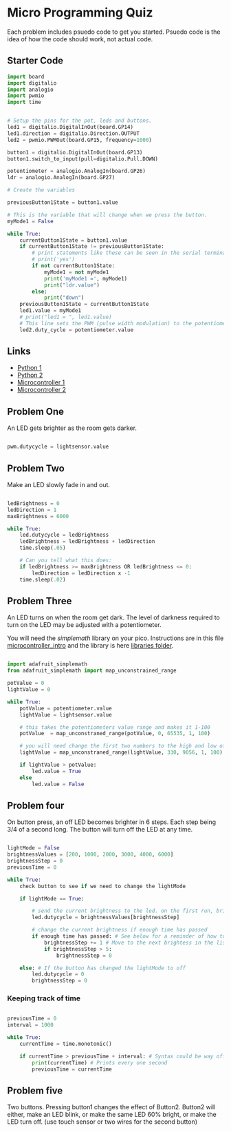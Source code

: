 # Micro Programming Quiz

Each problem includes psuedo code to get you started. Psuedo code is the idea of how the code should work, not actual code.

## Starter Code

```python
import board
import digitalio
import analogio
import pwmio
import time


# Setup the pins for the pot, leds and buttons.
led1 = digitalio.DigitalInOut(board.GP14)
led1.direction = digitalio.Direction.OUTPUT
led2 = pwmio.PWMOut(board.GP15, frequency=1000)

button1 = digitalio.DigitalInOut(board.GP13)
button1.switch_to_input(pull=digitalio.Pull.DOWN)

potentiometer = analogio.AnalogIn(board.GP26)
ldr = analogio.AnalogIn(board.GP27)

# Create the variables

previousButton1State = button1.value

# This is the variable that will change when we press the button.
myMode1 = False

while True:
    currentButton1State = button1.value
    if currentButton1State != previousButton1State:
        # print statements like these can be seen in the serial terminal
        # print('yes')
        if not currentButton1State:
            myMode1 = not myMode1
            print('myMode1 =', myMode1)
            print("ldr.value")
        else:
            print("down")
    previousButton1State = currentButton1State
    led1.value = myMode1
    # print("led1 = ", led1.value)
    # This line sets the PWM (pulse width modulation) to the potentiometer value.
    led2.duty_cycle = potentiometer.value
```

## Links

- [Python 1](../programming_intro/python_lesson.md)
- [Python 2](../programming_2/programming_02.md)
- [Microcontroller 1](../microcontroller_intro/microcontroller_intro.md)
- [Microcontroller 2](../microcontroller_two/)

## Problem One

An LED gets brighter as the room gets darker.

```python

pwm.dutycycle = lightsensor.value

```

## Problem Two

Make an LED slowly fade in and out.

```python

ledBrightness = 0
ledDirection = 1
maxBrightness = 6000

while True:
    led.dutycycle = ledBrightness
    ledBrightness = ledBrightness + ledDirection
    time.sleep(.05)

    # Can you tell what this does:
    if ledBrightness >= maxBrightness OR ledBrightness <= 0:
        ledDirection = ledDirection x -1
    time.sleep(.02)

```

## Problem Three

An LED turns on when the room get dark. The level of darkness required to turn on the LED may be adjusted with a potentiometer.

You will need the _simplemath_ library on your pico. Instructions are in this file [microcontroller_intro](./microcontroller_intro.md) and the library is here [libraries folder](03_libraries).

```python

import adafruit_simplemath
from adafruit_simplemath import map_unconstrained_range

potValue = 0
lightValue = 0

while True:
    potValue = potentiometer.value
    lightValue = lightsensor.value

    # this takes the potentiometers value range and makes it 1-100
    potValue  = map_unconstraned_range(potValue, 0, 65535, 1, 100)

    # you will need change the first two numbers to the high and low of your light sensor
    lightValue = map_unconstraned_range(lightValue, 330, 9056, 1, 100)

    if lightValue > potValue:
        led.value = True
    else
        led.value = False

```

## Problem four

On button press, an off LED becomes brighter in 6 steps. Each step being 3/4 of a second long.
The button will turn off the LED at any time.

```python

lightMode = False
brightnessValues = [200, 1000, 2000, 3000, 4000, 6000]
brightnessStep = 0
previousTime = 0

while True:
    check button to see if we need to change the lightMode

    if lightMode == True:

        # send the current brightness to the led. on the first run, brightnessValues[brightnessStep] = 200
        led.dutycycle = brightnessValues[brightnessStep]

        # change the current brightness if enough time has passed
        if enough time has passed: # See below for a reminder of how to do this
            brightnessStep += 1 # Move to the next brightess in the list
            if brightnessStep > 5:
                brightnessStep = 0

    else: # If the button has changed the lightMode to off
        led.dutycycle = 0
        brightnessStep = 0

```

### Keeping track of time

```python

previousTime = 0
interval = 1000

while True:
    currentTime = time.monotonic()

    if currentTime > previousTime + interval: # Syntax could be way off but you get the idea
        print(currentTime) # Prints every one second
        previousTime = currentTime
```

## Problem five

Two buttons. Pressing button1 changes the effect of Button2. Button2 will either, make an LED blink, or make the same LED 60% bright, or make the LED turn off.
(use touch sensor or two wires for the second button)

```

```
